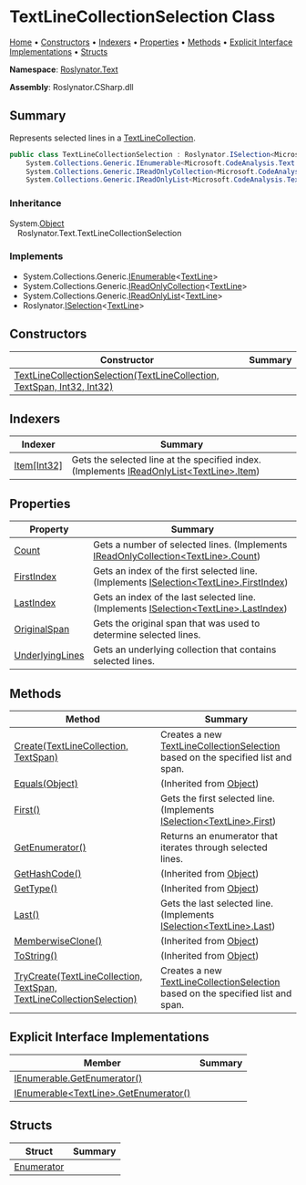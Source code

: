 <a name="_top"></a>

# TextLineCollectionSelection Class

[Home](../../../README.md#_top) &#x2022; [Constructors](#constructors) &#x2022; [Indexers](#indexers) &#x2022; [Properties](#properties) &#x2022; [Methods](#methods) &#x2022; [Explicit Interface Implementations](#explicit-interface-implementations) &#x2022; [Structs](#structs)

**Namespace**: [Roslynator.Text](../README.md#_top)

**Assembly**: Roslynator\.CSharp\.dll

## Summary

Represents selected lines in a [TextLineCollection](https://docs.microsoft.com/en-us/dotnet/api/microsoft.codeanalysis.text.textlinecollection)\.

```csharp
public class TextLineCollectionSelection : Roslynator.ISelection<Microsoft.CodeAnalysis.Text.TextLine>,
    System.Collections.Generic.IEnumerable<Microsoft.CodeAnalysis.Text.TextLine>,
    System.Collections.Generic.IReadOnlyCollection<Microsoft.CodeAnalysis.Text.TextLine>,
    System.Collections.Generic.IReadOnlyList<Microsoft.CodeAnalysis.Text.TextLine>
```

### Inheritance

System\.[Object](https://docs.microsoft.com/en-us/dotnet/api/system.object)\
&emsp;Roslynator\.Text\.TextLineCollectionSelection

### Implements

* System\.Collections\.Generic\.[IEnumerable](https://docs.microsoft.com/en-us/dotnet/api/system.collections.generic.ienumerable-1)\<[TextLine](https://docs.microsoft.com/en-us/dotnet/api/microsoft.codeanalysis.text.textline)>
* System\.Collections\.Generic\.[IReadOnlyCollection](https://docs.microsoft.com/en-us/dotnet/api/system.collections.generic.ireadonlycollection-1)\<[TextLine](https://docs.microsoft.com/en-us/dotnet/api/microsoft.codeanalysis.text.textline)>
* System\.Collections\.Generic\.[IReadOnlyList](https://docs.microsoft.com/en-us/dotnet/api/system.collections.generic.ireadonlylist-1)\<[TextLine](https://docs.microsoft.com/en-us/dotnet/api/microsoft.codeanalysis.text.textline)>
* Roslynator\.[ISelection](../../ISelection-1/README.md#_top)\<[TextLine](https://docs.microsoft.com/en-us/dotnet/api/microsoft.codeanalysis.text.textline)>

## Constructors

| Constructor | Summary |
| ----------- | ------- |
| [TextLineCollectionSelection(TextLineCollection, TextSpan, Int32, Int32)](-ctor/README.md#_top) | |

## Indexers

| Indexer | Summary |
| ------- | ------- |
| [Item\[Int32\]](Item/README.md#_top) | Gets the selected line at the specified index\. \(Implements [IReadOnlyList\<TextLine>.Item](https://docs.microsoft.com/en-us/dotnet/api/system.collections.generic.ireadonlylist-1.item)\) |

## Properties

| Property | Summary |
| -------- | ------- |
| [Count](Count/README.md#_top) | Gets a number of selected lines\. \(Implements [IReadOnlyCollection\<TextLine>.Count](https://docs.microsoft.com/en-us/dotnet/api/system.collections.generic.ireadonlycollection-1.count)\) |
| [FirstIndex](FirstIndex/README.md#_top) | Gets an index of the first selected line\. \(Implements [ISelection\<TextLine>.FirstIndex](../../ISelection-1/FirstIndex/README.md#_top)\) |
| [LastIndex](LastIndex/README.md#_top) | Gets an index of the last selected line\. \(Implements [ISelection\<TextLine>.LastIndex](../../ISelection-1/LastIndex/README.md#_top)\) |
| [OriginalSpan](OriginalSpan/README.md#_top) | Gets the original span that was used to determine selected lines\. |
| [UnderlyingLines](UnderlyingLines/README.md#_top) | Gets an underlying collection that contains selected lines\. |

## Methods

| Method | Summary |
| ------ | ------- |
| [Create(TextLineCollection, TextSpan)](Create/README.md#_top) | Creates a new [TextLineCollectionSelection](#_top) based on the specified list and span\. |
| [Equals(Object)](https://docs.microsoft.com/en-us/dotnet/api/system.object.equals) |  \(Inherited from [Object](https://docs.microsoft.com/en-us/dotnet/api/system.object)\) |
| [First()](First/README.md#_top) | Gets the first selected line\. \(Implements [ISelection\<TextLine>.First](../../ISelection-1/First/README.md#_top)\) |
| [GetEnumerator()](GetEnumerator/README.md#_top) | Returns an enumerator that iterates through selected lines\. |
| [GetHashCode()](https://docs.microsoft.com/en-us/dotnet/api/system.object.gethashcode) |  \(Inherited from [Object](https://docs.microsoft.com/en-us/dotnet/api/system.object)\) |
| [GetType()](https://docs.microsoft.com/en-us/dotnet/api/system.object.gettype) |  \(Inherited from [Object](https://docs.microsoft.com/en-us/dotnet/api/system.object)\) |
| [Last()](Last/README.md#_top) | Gets the last selected line\. \(Implements [ISelection\<TextLine>.Last](../../ISelection-1/Last/README.md#_top)\) |
| [MemberwiseClone()](https://docs.microsoft.com/en-us/dotnet/api/system.object.memberwiseclone) |  \(Inherited from [Object](https://docs.microsoft.com/en-us/dotnet/api/system.object)\) |
| [ToString()](https://docs.microsoft.com/en-us/dotnet/api/system.object.tostring) |  \(Inherited from [Object](https://docs.microsoft.com/en-us/dotnet/api/system.object)\) |
| [TryCreate(TextLineCollection, TextSpan, TextLineCollectionSelection)](TryCreate/README.md#_top) | Creates a new [TextLineCollectionSelection](#_top) based on the specified list and span\. |

## Explicit Interface Implementations

| Member | Summary |
| ------ | ------- |
| [IEnumerable.GetEnumerator()](System-Collections-IEnumerable-GetEnumerator/README.md#_top) | |
| [IEnumerable\<TextLine>.GetEnumerator()](System-Collections-Generic-IEnumerable-Microsoft-CodeAnalysis-Text-TextLine--GetEnumerator/README.md#_top) | |

## Structs

| Struct | Summary |
| ------ | ------- |
| [Enumerator](Enumerator/README.md#_top) | |

